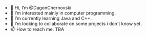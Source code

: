 - 👋 Hi, I’m @DagonChernovski
- 👀 I’m interested mainly in computer programming.
- 🌱 I’m currently learning Java and C++.
- 💞️ I’m looking to collaborate on some projects i don't know yet.
- 📫 How to reach me: TBA

<!---
DagonChernovski/DagonChernovski is a ✨ special ✨ repository because its `README.md` (this file) appears on your GitHub profile.
You can click the Preview link to take a look at your changes.
--->
